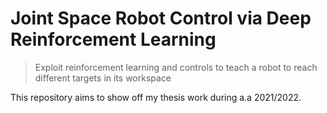 # Joint Space Robot Control via Deep Reinforcement Learning

> Exploit reinforcement learning and controls to teach a robot to reach different targets in its workspace

This repository aims to show off my thesis work during a.a 2021/2022.


